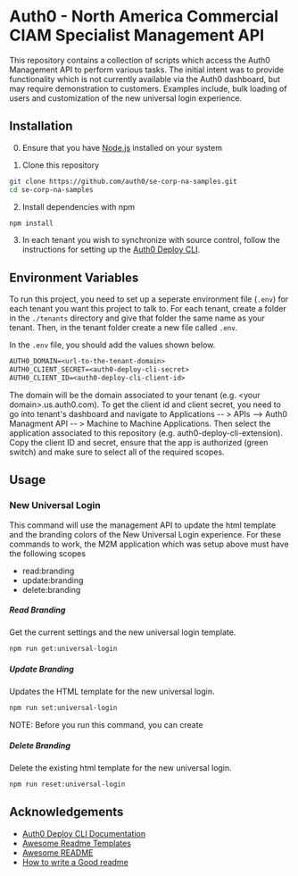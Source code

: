 
# Auth0 - North America Commercial CIAM Specialist Management API 

This repository contains a collection of scripts which access the Auth0 Management API to perform various tasks. The initial intent was to provide functionality which is not currently available via the Auth0 dashboard, but may require demonstration to customers. Examples include, bulk loading of users and customization of the new universal login experience.

## Installation

0. Ensure that you have [Node.js](https://nodejs.org/en/) installed on your system

1. Clone this repository

```bash
git clone https://github.com/auth0/se-corp-na-samples.git
cd se-corp-na-samples
```

2. Install dependencies with npm

```bash
npm install
```

3. In each tenant you wish to synchronize with source control, follow the instructions for setting up the 
[Auth0 Deploy CLI](https://auth0.com/docs/deploy/deploy-cli-tool/install-and-configure-the-deploy-cli-tool).

## Environment Variables

To run this project, you need to set up a seperate environment file (`.env`) for each tenant you want this project
to talk to. For each tenant, create a folder in the `./tenants` directory and give that folder the same name as your tenant.
Then, in the tenant folder create a new file called `.env`.

In the `.env` file, you should add the values shown below.
```txt
AUTH0_DOMAIN=<url-to-the-tenant-domain>
AUTH0_CLIENT_SECRET=<auth0-deploy-cli-secret>
AUTH0_CLIENT_ID=<auth0-deploy-cli-client-id>
```
The domain will be the domain associated to your tenant (e.g. \<your domain>.us.auth0.com). To get the client id and client secret, you need to go into tenant's dashboard and navigate to Applications -- > APIs --> Auth0 Managment API -- > Machine to Machine Applications. Then select the application associated to this repository (e.g. auth0-deploy-cli-extension). Copy the client ID and secret, ensure that the app is authorized (green switch) and make sure to select all of the required scopes.

## Usage

### New Universal Login

This command will use the management API to update the html template and the branding colors of the New Universal Login experience. For these commands to work, the M2M application which was setup above must have the following scopes

* read:branding
* update:branding
* delete:branding

##### Read Branding
Get the current settings and the new universal login template.
```bash
npm run get:universal-login
```

##### Update Branding
Updates the HTML template for the new universal login.

```bash
npm run set:universal-login
```

NOTE: Before you run this command, you can create 


##### Delete Branding
Delete the existing html template for the new universal login.
```bash
npm run reset:universal-login
```
<!-- 
### Users

These are the scripts that search for, update and add users to Auth0. In order to run them, your M2M application must have the following scopes;

* read:users
* read:user_idp_tokens
* create:users

##### Find User(s) by Email
Get an array of users in the Auth0 tenant which are associated to the email address passed into the command.
```bash
npm run find:users email="aaron.wolbach@gmail.com"
```

##### Find User by ID
Get the user the Auth0 tenant which is associated to the user_id passed into the command.
```bash
npm run find:users id="auth0|YWFyb24ud29sYmFjaEBnbWFpbC5jb200d29sYmFjaC0zNDY4"
``` -->

## Acknowledgements
 - [Auth0 Deploy CLI Documentation](https://auth0.com/docs/deploy/deploy-cli-tool/install-and-configure-the-deploy-cli-tool)
 - [Awesome Readme Templates](https://awesomeopensource.com/project/elangosundar/awesome-README-templates)
 - [Awesome README](https://github.com/matiassingers/awesome-readme)
 - [How to write a Good readme](https://bulldogjob.com/news/449-how-to-write-a-good-readme-for-your-github-project)
